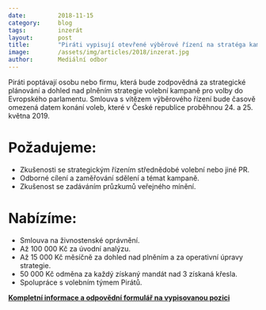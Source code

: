 ```yaml
---
date:         2018-11-15
category:     blog
tags:         inzerát
layout:       post
title:        "Piráti vypisují otevřené výběrové řízení na stratéga kampaně pro Eurovolby"
image:        /assets/img/articles/2018/inzerat.jpg
author:       Mediální odbor
---
```


Piráti poptávají osobu nebo firmu, která bude zodpovědná za strategické plánování a dohled nad plněním strategie volební kampaně pro volby do Evropského parlamentu. Smlouva s vítězem výběrového řízení bude časově omezená datem konání voleb, které v České republice proběhnou 24. a 25. května 2019.

# Požadujeme:
* Zkušenosti se strategickým řízením střednědobé volební nebo jiné PR.
* Odborné cílení a zaměřování sdělení a témat kampaně.
* Zkušenost se zadáváním průzkumů veřejného mínění.

# Nabízíme:
* Smlouva na živnostenské oprávnění.
* Až 100 000 Kč za úvodní analýzu.
* Až 15 000 Kč měsíčně za dohled nad plněním a za operativní úpravy strategie.
* 50 000 Kč odměna za každý získaný mandát nad 3 získaná křesla.
* Spolupráce s volebním týmem Pirátů.

**[Kompletní informace a odpovědní formulář na vypisovanou pozici](http://www.lmcg2.com/pd/1330091188/?rps=202)**
